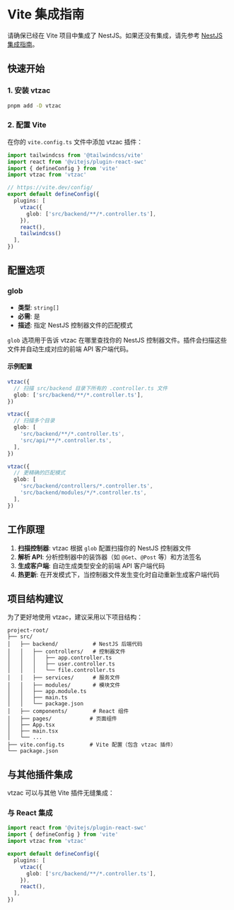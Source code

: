 # Vite 集成指南

请确保已经在 Vite 项目中集成了 NestJS。如果还没有集成，请先参考 [NestJS 集成指南](/nestjs-integration)。

## 快速开始

### 1. 安装 vtzac

```bash
pnpm add -D vtzac
```

### 2. 配置 Vite

在你的 `vite.config.ts` 文件中添加 vtzac 插件：

```typescript
import tailwindcss from '@tailwindcss/vite'
import react from '@vitejs/plugin-react-swc'
import { defineConfig } from 'vite'
import vtzac from 'vtzac'

// https://vite.dev/config/
export default defineConfig({
  plugins: [
    vtzac({
      glob: ['src/backend/**/*.controller.ts'],
    }),
    react(),
    tailwindcss()
  ],
})
```

## 配置选项

### glob

- **类型**: `string[]`
- **必需**: 是
- **描述**: 指定 NestJS 控制器文件的匹配模式

`glob` 选项用于告诉 vtzac 在哪里查找你的 NestJS 控制器文件。插件会扫描这些文件并自动生成对应的前端 API 客户端代码。

#### 示例配置

```typescript
vtzac({
  // 扫描 src/backend 目录下所有的 .controller.ts 文件
  glob: ['src/backend/**/*.controller.ts'],
})
```

```typescript
vtzac({
  // 扫描多个目录
  glob: [
    'src/backend/**/*.controller.ts',
    'src/api/**/*.controller.ts',
  ],
})
```

```typescript
vtzac({
  // 更精确的匹配模式
  glob: [
    'src/backend/controllers/*.controller.ts',
    'src/backend/modules/*/*.controller.ts',
  ],
})
```

## 工作原理

1. **扫描控制器**: vtzac 根据 `glob` 配置扫描你的 NestJS 控制器文件
2. **解析 API**: 分析控制器中的装饰器（如 `@Get`、`@Post` 等）和方法签名
3. **生成客户端**: 自动生成类型安全的前端 API 客户端代码
4. **热更新**: 在开发模式下，当控制器文件发生变化时自动重新生成客户端代码

## 项目结构建议

为了更好地使用 vtzac，建议采用以下项目结构：

```
project-root/
├── src/
│   ├── backend/           # NestJS 后端代码
│   │   ├── controllers/   # 控制器文件
│   │   │   ├── app.controller.ts
│   │   │   ├── user.controller.ts
│   │   │   └── file.controller.ts
│   │   ├── services/      # 服务文件
│   │   ├── modules/       # 模块文件
│   │   ├── app.module.ts
│   │   ├── main.ts
│   │   └── package.json
│   ├── components/        # React 组件
│   ├── pages/            # 页面组件
│   ├── App.tsx
│   ├── main.tsx
│   └── ...
├── vite.config.ts        # Vite 配置（包含 vtzac 插件）
└── package.json
```

## 与其他插件集成

vtzac 可以与其他 Vite 插件无缝集成：

### 与 React 集成

```typescript
import react from '@vitejs/plugin-react-swc'
import { defineConfig } from 'vite'
import vtzac from 'vtzac'

export default defineConfig({
  plugins: [
    vtzac({
      glob: ['src/backend/**/*.controller.ts'],
    }),
    react(),
  ],
})
```
